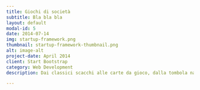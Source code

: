 ```yaml
---
title: Giochi di società
subtitle: Bla bla bla
layout: default
modal-id: 5
date: 2014-07-14
img: startup-framework.png
thumbnail: startup-framework-thumbnail.png
alt: image-alt
project-date: April 2014
client: Start Bootstrap
category: Web Development
description: Dai classici scacchi alle carte da gioco, dalla tombola natalizia ai rompicapo più intricati, giochi educativi, creativi e scientifici.   

---
```

